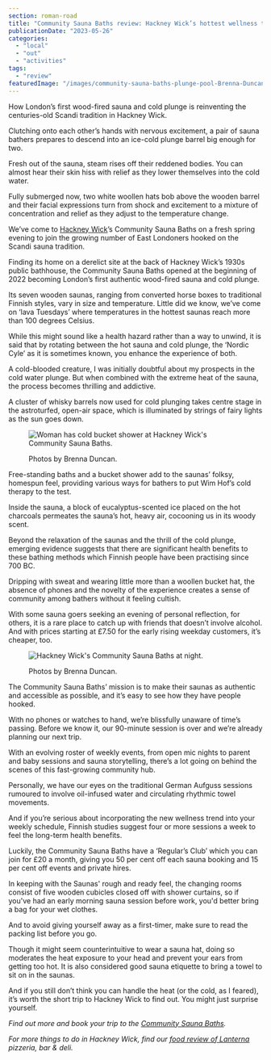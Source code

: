 ```yaml
---
section: roman-road
title: "Community Sauna Baths review: Hackney Wick’s hottest wellness trend"
publicationDate: "2023-05-26"
categories: 
  - "local"
  - "out"
  - "activities"
tags: 
  - "review"
featuredImage: "/images/community-sauna-baths-plunge-pool-Brenna-Duncan.jpg"
---
```


How London’s first wood-fired sauna and cold plunge is reinventing the centuries-old Scandi tradition in Hackney Wick.

Clutching onto each other’s hands with nervous excitement, a pair of sauna bathers prepares to descend into an ice-cold plunge barrel big enough for two. 

Fresh out of the sauna, steam rises off their reddened bodies. You can almost hear their skin hiss with relief as they lower themselves into the cold water. 

Fully submerged now, two white woollen hats bob above the wooden barrel and their facial expressions turn from shock and excitement to a mixture of concentration and relief as they adjust to the temperature change. 

We’ve come to [Hackney Wick](https://romanroadlondon.com/hackney-wick-brunch-cafes-coffee/)’s Community Sauna Baths on a fresh spring evening to join the growing number of East Londoners hooked on the Scandi sauna tradition.  

Finding its home on a derelict site at the back of Hackney Wick’s 1930s public bathhouse, the Community Sauna Baths opened at the beginning of 2022 becoming London’s first authentic wood-fired sauna and cold plunge. 

Its seven wooden saunas, ranging from converted horse boxes to traditional Finnish styles, vary in size and temperature. Little did we know, we’ve come on ‘lava Tuesdays’ where temperatures in the hottest saunas reach more than 100 degrees Celsius.

While this might sound like a health hazard rather than a way to unwind, it is said that by rotating between the hot sauna and cold plunge, the ‘Nordic Cyle’ as it is sometimes known, you enhance the experience of both. 

A cold-blooded creature, I was initially doubtful about my prospects in the cold water plunge. But when combined with the extreme heat of the sauna, the process becomes thrilling and addictive. 

A cluster of whisky barrels now used for cold plunging takes centre stage in the astroturfed, open-air space, which is illuminated by strings of fairy lights as the sun goes down. 

<figure>

![Woman has cold bucket shower at Hackney Wick's Community Sauna Baths.](/images/community-sauna-baths-bucket-shower-Brenna-Duncan-1024x683.jpg)

<figcaption>

Photos by Brenna Duncan.

</figcaption>

</figure>

Free-standing baths and a bucket shower add to the saunas’ folksy, homespun feel, providing various ways for bathers to put Wim Hof’s cold therapy to the test. 

Inside the sauna, a block of eucalyptus-scented ice placed on the hot charcoals permeates the sauna’s hot, heavy air, cocooning us in its woody scent. 

Beyond the relaxation of the saunas and the thrill of the cold plunge, emerging evidence suggests that there are significant health benefits to these bathing methods which Finnish people have been practising since 700 BC.  

Dripping with sweat and wearing little more than a woollen bucket hat, the absence of phones and the novelty of the experience creates a sense of community among bathers without it feeling cultish.

With some sauna goers seeking an evening of personal reflection, for others, it is a rare place to catch up with friends that doesn’t involve alcohol. And with prices starting at £7.50 for the early rising weekday customers, it’s cheaper, too. 

<figure>

![Hackney Wick's Community Sauna Baths at night.](/images/community-sauna-baths-nighttime-Brenna-Duncan-1024x683.jpg)

<figcaption>

Photos by Brenna Duncan.

</figcaption>

</figure>

The Community Sauna Baths’ mission is to make their saunas as authentic and accessible as possible, and it’s easy to see how they have people hooked. 

With no phones or watches to hand, we’re blissfully unaware of time’s passing. Before we know it, our 90-minute session is over and we’re already planning our next trip.

With an evolving roster of weekly events, from open mic nights to parent and baby sessions and sauna storytelling, there’s a lot going on behind the scenes of this fast-growing community hub.

Personally, we have our eyes on the traditional German Aufguss sessions rumoured to involve oil-infused water and circulating rhythmic towel movements. 

And if you’re serious about incorporating the new wellness trend into your weekly schedule, Finnish studies suggest four or more sessions a week to feel the long-term health benefits. 

Luckily, the Community Sauna Baths have a ‘Regular’s Club’ which you can join for £20 a month, giving you 50 per cent off each sauna booking and 15 per cent off events and private hires.

In keeping with the Saunas' rough and ready feel, the changing rooms consist of five wooden cubicles closed off with shower curtains, so if you've had an early morning sauna session before work, you'd better bring a bag for your wet clothes.

And to avoid giving yourself away as a first-timer, make sure to read the packing list before you go.

Though it might seem counterintuitive to wear a sauna hat, doing so moderates the heat exposure to your head and prevent your ears from getting too hot. It is also considered good sauna etiquette to bring a towel to sit on in the saunas. 

And if you still don’t think you can handle the heat (or the cold, as I feared), it’s worth the short trip to Hackney Wick to find out. You might just surprise yourself.

_Find out more and book your trip to the [Community Sauna Baths](https://romanroadlondon.com/places/community-sauna-baths/)._

  
_For more things to do in Hackney Wick, find our_ [_food review of Lanterna_](https://romanroadlondon.com/lanterna-pizza-restaurant-bar-deli-fish-island-food-review/) _pizzeria, bar & deli._

